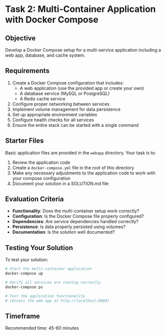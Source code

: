 # Task 2: Multi-Container Application with Docker Compose

## Objective
Develop a Docker Compose setup for a multi-service application including a web app, database, and cache system.

## Requirements
1. Create a Docker Compose configuration that includes:
   - A web application (use the provided app or create your own)
   - A database service (MySQL or PostgreSQL)
   - A Redis cache service
2. Configure proper networking between services
3. Implement volume management for data persistence
4. Set up appropriate environment variables
5. Configure health checks for all services
6. Ensure the entire stack can be started with a single command

## Starter Files
Basic application files are provided in the `webapp` directory. Your task is to:
1. Review the application code
2. Create a `docker-compose.yml` file in the root of this directory
3. Make any necessary adjustments to the application code to work with your compose configuration
4. Document your solution in a SOLUTION.md file

## Evaluation Criteria
- **Functionality**: Does the multi-container setup work correctly?
- **Configuration**: Is the Docker Compose file properly configured?
- **Dependencies**: Are service dependencies handled correctly?
- **Persistence**: Is data properly persisted using volumes?
- **Documentation**: Is the solution well documented?

## Testing Your Solution
To test your solution:
```bash
# Start the multi-container application
docker-compose up

# Verify all services are running correctly
docker-compose ps

# Test the application functionality
# (Access the web app at http://localhost:8080)
```

## Timeframe
Recommended time: 45-60 minutes
